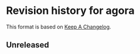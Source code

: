 # Revision history for agora

This format is based on [Keep A Changelog](https://keepachangelog.com/en/1.0.0).

## Unreleased
